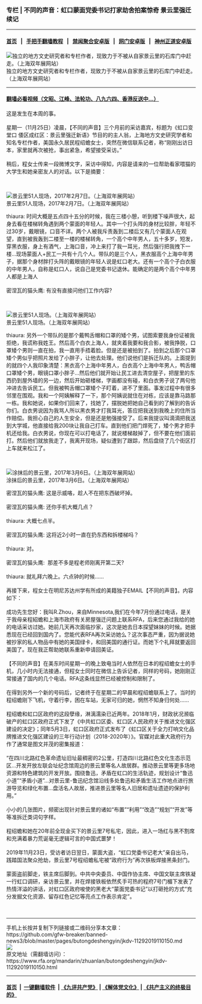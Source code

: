 ### 专栏 | 不同的声音：虹口蒙面党委书记打家劫舍拍案惊奇 景云里强迁续记
------------------------

#### [首页](https://github.com/gfw-breaker/banned-news3/blob/master/README.md) &nbsp;&nbsp;|&nbsp;&nbsp; [手把手翻墙教程](https://github.com/gfw-breaker/guides/wiki) &nbsp;&nbsp;|&nbsp;&nbsp; [禁闻聚合安卓版](https://github.com/gfw-breaker/bn-android) &nbsp;&nbsp;|&nbsp;&nbsp; [网门安卓版](https://github.com/oGate2/oGate) &nbsp;&nbsp;|&nbsp;&nbsp; [神州正道安卓版](https://github.com/SzzdOgate/update) 



<div id="headerimg">
 <img alt="独立的地方文史研究者和专栏作者，现致力于不被从自家景云里的石库门中赶走。（上海双年展网站）" src="https://www.rfa.org/mandarin/zhuanlan/butongdeshengyin/jkdv-11292019110150.html/201611191730213500.JPG/@@images/e828499e-6533-4029-b3b2-2e5cf979e1eb.jpeg" title="独立的地方文史研究者和专栏作者，现致力于不被从自家景云里的石库门中赶走。（上海双年展网站）"/>
 <div id="headerimgcontents">
  <div id="headerimgcaption">
   <span>
    独立的地方文史研究者和专栏作者，现致力于不被从自家景云里的石库门中赶走。（上海双年展网站）
   </span>
   <!-- zoomattribute -->
  </div>
  <!-- headerimgcaption -->
 </div>
 <!-- headerimagecontents -->
</div>

<hr/>


#### [翻墙必看视频（文昭、江峰、法轮功、八九六四、香港反送中...）](https://github.com/gfw-breaker/banned-news3/blob/master/pages/links.md)

<div id="storytext">
 <div>
  <div class="slot_header">
  </div>
 </div>
 <p>
  这是发生在本周的事。
  <br/>
  <br/>
  星期一（11月25日）凌晨，【不同的声音】三个月前的采访嘉宾，标题为《虹口变堂口 倭区成红区：景云里强迁新语》节目的的主人翁，上海地方文史研究学者和知名专栏作者，美国永久居民程绍蟾女士，突然在微信联系记者，称“刚刚出访日本，家里就再次被抢，事出紧急，希望接受采访。”
  <br/>
  <br/>
  稍后，程女士传来一段微博文字，采访中得知，内容是请来的一位帮助看家喂猫的大学生和她亲密友人的对话。以下是摘要：
 </p>
 <p>
  <br/>
  <div class="image-inline captioned" style="width:640px;">
   <div style="width:640px;">
    <img alt="景云里51人现场，2017年2月7日。（上海双年展网站）" src="https://www.rfa.org/mandarin/zhuanlan/butongdeshengyin/jkdv-11292019110150.html/201706111120483781.jpg" title="景云里51人现场，2017年2月7日。（上海双年展网站）"/>
   </div>
   <div class="image-caption">
    <span style="width:640px;">
     景云里51人现场，2017年2月7日。（上海双年展网站）
    </span>
    <span class="copyright">
    </span>
   </div>
  </div>
 </p>
 <p>
  thiaura: 时间大概是五点四十五分的时候，我在三楼小憩，听到楼下噪声很大，起身去看在楼梯转角遇到两个蒙面的年轻人。其中一个打头阵的身材比较胖，年轻不过30岁，戴眼镜，口音不详。两个人被我斥责轰到二楼后又有几个蒙面人在观望，直到被我轰到二楼至一楼的楼梯转角，一个高个中年男人，五十多岁，短发，穿黑衣服，身上有酒气，上海口音，冲上来打了我一耳光，然后强行把我拽下一楼…现场蒙面人+民工一共有十几个人。带队的是三个人，黑衣服高个上海中年男子，据那个身材胖打头阵的戴眼镜的年轻人说是虹口老大。还有一个高个子白衣服的中年男人，自称是虹口人，说自己是党委书记退休。能确定的是两个高个中年男人都是上海人
  <br/>
  <br/>
  密涅瓦的猫头鹰: 有没有直接问他们工作内容?
 </p>
 <p>
  <br/>
  <div class="image-inline captioned" style="width:640px;">
   <div style="width:640px;">
    <img alt="景云里51人现场。（上海双年展网站）" src="https://www.rfa.org/mandarin/zhuanlan/butongdeshengyin/jkdv-11292019110150.html/201706111124541587.jpg" title="景云里51人现场。（上海双年展网站）"/>
   </div>
   <div class="image-caption">
    <span style="width:640px;">
     景云里51人现场。（上海双年展网站）
    </span>
    <span class="copyright">
    </span>
   </div>
  </div>
 </p>
 <p>
  thiaura: 另外一个带队的是那个戴鸭舌帽和口罩的矮个男，试图索要我身份证被我拒绝，我谎称我姓王。然后高个白衣上海人，就夹着我要和我合影，被我挣脱，口罩矮个男则一直在拍，我一直用手捂着脸。但是还是被拍到了。拍到之后那个口罩矮个男似乎把照片发给了小胖子，让他去处理。他们说他们是拆迁队的。上面提到的就四个人我印象清楚：黑衣高个上海中年男人，白衣高个上海中年男人，鸭舌帽口罩矮个男，眼镜口罩小胖子…然后他们就开始让民工进去清空屋子，把屋里的东西扔到屋外墙的另一边，然后开始砸楼梯，字画都没有碰，和白衣男子说了两句他冲进去告诉民工。但我被鸭舌帽口罩矮个子盯着，进不了里面。事发过程中有很多邻里在围观。我和一个阿姨解释了一下，那个阿姨说就住在对栋，应该是靠马路那一栋。我和她说，如果你们回来了，找她了，摆脱她把她自己看到的了解到的告诉你们。白衣男说因为我骂人所以黑衣男才打我耳光，答应把我送到我晚上的住所当作赔偿。我担心自己的人生安全，但是还是勉强接受了。后来我提议叫滴滴把我送到大学城，他直接给我200块让我自己打车。直到他们把门焊死了，矮个男才把手机还给我。白衣男说，你现在可以打电话了，就说楼梯敲掉了，但不要在他们面前打。然后他们就放我走了，我离开现场，疑似遭到了跟踪，然后盘绕了几个街区打上车就来松江了。
 </p>
 <p>
  <br/>
  <div class="image-inline captioned" style="width:640px;">
   <div style="width:640px;">
    <img alt="涂抹后的景云里，2017年3月6日。（上海双年展网站）" src="https://www.rfa.org/mandarin/zhuanlan/butongdeshengyin/jkdv-11292019110150.html/201706111130545674.jpg" title="涂抹后的景云里，2017年3月6日。（上海双年展网站）"/>
   </div>
   <div class="image-caption">
    <span style="width:640px;">
     涂抹后的景云里，2017年3月6日。（上海双年展网站）
    </span>
    <span class="copyright">
    </span>
   </div>
  </div>
 </p>
 <p>
  密涅瓦的猫头鹰: 这是示威咯，趁人不在把东西破坏掉。
  <br/>
  <br/>
  密涅瓦的猫头鹰: 还你手机大概几点？
  <br/>
  <br/>
  thiaura: 大概七点半。
  <br/>
  <br/>
  密涅瓦的猫头鹰: 这将近2小时一直在扔东西和拆楼梯吗？
  <br/>
  <br/>
  thiaura: 对。
  <br/>
  <br/>
  密涅瓦的猫头鹰:  那差不多是程老师刚离开第二天?
  <br/>
  <br/>
  thiaura: 就礼拜六晚上。六点钟的时候……
  <br/>
  <br/>
  再接下来，程女士在明尼苏达州学有所成的美籍独子EMAIL【不同的声音】。内容如下：
  <br/>
  <br/>
  成功先生您好：我叫R.Zhou，来自Minnesota,我们在今年7月份通过电话，是关于我母亲程紹蟾和上海市政府有关房屋强迁问题上联系RFA，后来您通过我给的她的电话采访过她。她前几天再次面临抄家，这次是她去日本探望妹妹的时候。她据悉现在已经回到国内了。您能代表RFA再次采访她么？这次事态严重，因为据说她被抄家的私人物品中有她的美国绿卡，和回美国的通行证。而她下个礼拜就要返回美国了。现在我正帮助她联系重新申请回美证。
  <br/>
  <br/>
  【不同的声音】在美东时间星期一的晚上致电当时人依然在日本的程绍蟾女士的手机，几小时内无法接通，但程女士同时在微信上告诉记者，同样的号码，她刚刚正常接通了国内的几个电话。RFA这条线显然已经被控制和限制了。
  <br/>
  <br/>
  在得到另外一个新的号码后，记者终于在星期二的早晨和程绍蟾联系上了。当时的程绍蟾刚下飞机，守着行李，困在车站，无家可归的她，惘然不知身归何处……
  <br/>
  <br/>
  程绍蟾和虹口区政府的这段孽缘，淋漓濡染已近两年。2018年1月，财政状况濒临破产的虹口区政府正式下发了《中共虹口区委、虹口区人民政府关于推进文化强区建设的决定》；同年5月3日，虹口区政府正式发布了《虹口区关于全力打响文化品牌推进文化强区建设的三年行动计划（2018-2020年）》。官媒对此重大政府行为作了通常是图文并茂的密集报道：
  <br/>
  <br/>
  “在四川北路红色革命遗址旧址最稠密的2公里，打造四川北路红色文化生态示范区…开发开放左联会址纪念馆周边的景云里等名人故居群。推动景云里等更多场地资源和特色建筑的开发开放。围绕鲁迅，矛盾在虹口的生活轨迹，规划设计“鲁迅小道”“矛盾小道”…对景云里-鲁迅纪念馆沿线多处鲁迅和矛盾生活工作地点进行旅游导览和绿化布置…盘活名人故居，推进景云里等名人旧居和遗址遗迹的保护利用。”
  <br/>
  <br/>
  小小的几张图片，频密出现针对景云里的诸如“布置”“利用”“改造”“规划”“开发”等等准拆迁类词句字样。
  <br/>
  <br/>
  程绍蟾和她在20年前全现金买下的景云里7号私宅，因此，进入一场红与黑不割席和充满着暴力荒诞毫无逻辑可言的中国式噩梦！
  <br/>
  <br/>
  2019年11月23日，受访者访日翌日，蒙面大盗，“虹口党委书记老大”亲自出马，践踏国法聚众抢劫，景云里7号程绍蟾私宅被“政府行为”再次铁板焊接黑条封门。
  <br/>
  <br/>
  蒙面盗前脚走，铁主席后脚到。中共中央委员、中国作协主席、中国文联主席铁凝一行虹口调研，亲访景云里，并在焊接铁板依然炙手可热的程府7号门楣下发表了热情洋溢的讲话，对虹口区政府唆使的黑老大“蒙面党委书记”以打砸抢的方式“充分发掘文化资源、留存红色记忆等亮点工作表示肯定”。
  <br/>
  <br/>
  <br/>
 </p>
</div>

<hr/>
手机上长按并复制下列链接或二维码分享本文章：<br/>
https://github.com/gfw-breaker/banned-news3/blob/master/pages/butongdeshengyin/jkdv-11292019110150.md <br/>
<a href='https://github.com/gfw-breaker/banned-news3/blob/master/pages/butongdeshengyin/jkdv-11292019110150.md'><img src='https://github.com/gfw-breaker/banned-news3/blob/master/pages/butongdeshengyin/jkdv-11292019110150.md.png'/></a> <br/>
原文地址（需翻墙访问）：https://www.rfa.org/mandarin/zhuanlan/butongdeshengyin/jkdv-11292019110150.html


------------------------
#### [首页](https://github.com/gfw-breaker/banned-news3/blob/master/README.md) &nbsp;|&nbsp; [一键翻墙软件](https://github.com/gfw-breaker/nogfw/blob/master/README.md) &nbsp;| [《九评共产党》](https://github.com/gfw-breaker/9ping.md/blob/master/README.md#九评之一评共产党是什么) | [《解体党文化》](https://github.com/gfw-breaker/jtdwh.md/blob/master/README.md) | [《共产主义的终极目的》](https://github.com/gfw-breaker/gczydzjmd.md/blob/master/README.md)


<img src='http://gfw-breaker.win/banned-news3/pages/butongdeshengyin/jkdv-11292019110150.md' width='0px' height='0px'/>